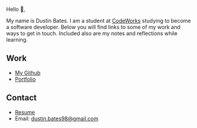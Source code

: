 Hello 👋, 

My name is Dustin Bates. I am a student at [CodeWorks](https://boisecodeworks.com) studying to become a software developer. Below you will find links to some of my work and ways to get in touch. Included also are my notes and reflections while learning. 

## Work

  + [My Github](https://github.com/dustinbates)
  + [Portfolio](https://dustinbates.github.io/)

## Contact

  + [Resume](https://dustinbates.github.io/resume)
  + Email: dustin.bates98@gmail.com
  
